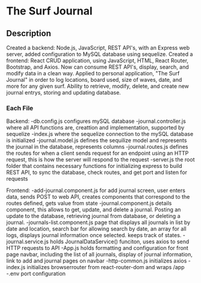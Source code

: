# The Surf Journal

## Description
Created a backend: Node.js, JavaScript, REST API's, with an Express web server, added configuration to MySQL database using sequelize. Created a frontend: React CRUD application, using JavaScript, HTML, React Router, Bootstrap, and Axios. Now can consume REST API's, display, search, and modify data in a clean way. Applied to personal application, "The Surf Journal" in order to log locations, board used, size of waves, date, and more for any given surf. Ability to retrieve, modify, delete, and create new journal entrys, storing and updating database.

### Each File
Backend:
-db.config.js configures mySQL database
-journal.controller.js where all API functions are, creattion and implementation, supported by sequelize
-index.js where the sequelize connection to the mySQL database is initialized
-journal.model.js defines the sequilize model and represents the journal in the database, represents columns
-journal.routes.js defines the routes for when a client sends request for an endpoint using an HTTP request, this is how the server will respond to the request
-server.js the root folder that contains necessary functions for initializing express to build REST API, to sync the database, check routes, and get port and listen for requests

Frontend: 
-add-journal.component.js for add journal screen, user enters data, sends POST to web API, creates components that correspond to the routes defined, gets value from state
-journal.component.js details component, this allows to get, update, and delete a journal. Posting an update to the database, retrieving journal from database, or deleting a journal.
-journals-list.component.js page that displays all journals in list by date and location, search bar for allowing search by date, an array for all logs, displays journal information once selected. keeps track of states.
-journal.service.js holds JournalDataService() funciton, uses axios to send HTTP requests to API
-App.js holds formatting and configuration for front page navbar, including the list of all journals, display of journal information, link to add and journal pages on navbar 
-http-common.js initializes axios
-index.js initializes browserrouter from react-router-dom and wraps /app
-.env port configuration
